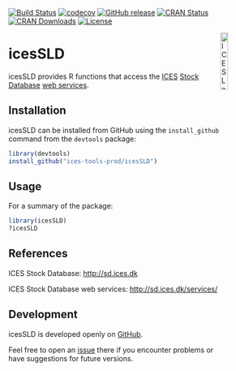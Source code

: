 [![Build Status](https://travis-ci.org/ices-tools-prod/icesSLD.svg?branch=master)](https://travis-ci.org/ices-tools-prod/icesSLD)
[![codecov](https://codecov.io/gh/ices-tools-prod/icesSLD/branch/master/graph/badge.svg)](https://codecov.io/gh/ices-tools-prod/icesSLD)
[![GitHub release](https://img.shields.io/github/release/ices-tools-prod/icesSLD.svg?maxAge=2592000)]()
[![CRAN Status](http://www.r-pkg.org/badges/version/icesSLD)](https://cran.r-project.org/package=icesSLD)
[![CRAN Downloads](http://cranlogs.r-pkg.org/badges/grand-total/icesSLD)](https://cran.r-project.org/package=icesSLD)
[![License](https://img.shields.io/badge/license-GPL%20(%3E%3D%202)-blue.svg)](https://www.gnu.org/licenses/gpl-3.0.en.html)

[<img align="right" alt="ICES Logo" width="17%" height="17%" src="http://ices.dk/_layouts/15/1033/images/icesimg/iceslogo.png">](http://ices.dk)

icesSLD
=======

icesSLD provides R functions that access the [ICES](http://ices.dk)
[Stock Database](http://sd.ices.dk) [web services](http://sd.ices.dk/services/).

<!-- icesSLD is implemented as an [R](https://www.r-project.org) package and
available on [CRAN](https://cran.r-project.org/package=icesSLD). -->

Installation
------------

icesSLD can be installed from GitHub using the `install_github` command from the
`devtools` package:

```R
library(devtools)
install_github("ices-tools-prod/icesSLD")
```

Usage
-----

For a summary of the package:

```R
library(icesSLD)
?icesSLD
```

References
----------

ICES Stock Database:
http://sd.ices.dk

ICES Stock Database web services:
http://sd.ices.dk/services/

Development
-----------

icesSLD is developed openly on
[GitHub](https://github.com/ices-tools-prod/icesSLD).

Feel free to open an [issue](https://github.com/ices-tools-prod/icesSLD/issues)
there if you encounter problems or have suggestions for future versions.

<!--
The current development version can be installed using:

```R
library(devtools)
install_github("ices-tools-prod/icesSLD")
```
-->
